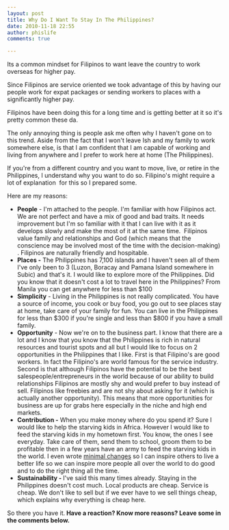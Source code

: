 ```yaml
---
layout: post
title: Why Do I Want To Stay In The Philippines?
date: 2010-11-18 22:55
author: phislife
comments: true

---
```


Its a common mindset for Filipinos to want leave the country to work overseas for higher pay. 

Since Filipinos are service oriented we took advantage of this by having our people work for expat packages or sending workers to places with a significantly higher pay. 

Filipinos have been doing this for a long time and is getting better at it so it's pretty common these da.

The only annoying thing is people ask me often why I haven't gone on to this trend. Aside from the fact that I won't leave Ish and my family to work somewhere else, is that I am confident that I am capable of working and living from anywhere and I prefer to work here at home (The Philippines).

If you're from a different country and you want to move, live, or retire in the Philippines, I understand why you want to do so. Filipino's might require a lot of explanation  for this so I prepared some.

Here are my reasons:
<ul>
	<li><strong>People</strong> - I'm attached to the people. I'm familiar with how Filipinos act. We are not perfect and have a mix of good and bad traits. It needs improvement but I'm so familiar with it that I can live with it as it develops slowly and make the most of it at the same time.  Filipinos value family and relationships and God (which means that the conscience may be involved most of the time with the decision-making) . Filipinos are naturally friendly and hospitable.</li>
	<li><strong>Places -</strong> The Philippines has 7,100 islands and I haven't seen all of them I've only been to 3 (Luzon, Boracay and Pamana Island somewhere in Subic) and that's it. I would like to explore more of the Philippines. Did you know that it doesn't cost a lot to travel here in the Philippines? From Manila you can get anywhere for less than $100</li>
	<li><strong>Simplicity</strong> - Living in the Philippines is not really complicated. You have a source of income, you cook or buy food, you go out to see places stay at home, take care of your family for fun. You can live in the Philippines for less than $300 if you're single and less than $800 if you have a small family.</li>
	<li><strong>Opportunity</strong> - Now we're on to the business part. I know that there are a lot and I know that you know that the Philippines is rich in natural resources and tourist spots and all but I would like to focus on 2 opportunities in the Philippines that I like. First is that Filipino's are good workers. In fact the Filipino's are world famous for the service industry. Second is that although Filipinos have the potential to be the best salespeople/entrepreneurs in the world because of our ability to build relationships Filipinos are mostly shy and would prefer to buy instead of sell. Filipinos like freebies and are not shy about asking for it (which is actually another opportunity). This means that more opportunities for business are up for grabs here especially in the niche and high end markets.</li>
	<li><strong>Contribution -</strong> When you make money where do you spend it? Sure I would like to help the starving kids in Africa. However I would like to feed the starving kids in my hometown first. You know, the ones I see everyday. Take care of them, send them to school, groom them to be profitable then in a few years have an army to feed the starving kids in the world. I even wrote <a href="http://www.minimalchanges.com/blog">minimal changes</a> so I can inspire others to live a better life so we can inspire more people all over the world to do good and to do the right thing all the time.</li>
	<li><strong>Sustainability - </strong>I've said this many times already. Staying in the Philippines doesn't cost much. Local products are cheap. Service is cheap. We don't like to sell but if we ever have to we sell things cheap, which explains why everything is cheap here.</li>
</ul>
So there you have it.<strong> Have a reaction? Know more reasons? Leave some in the comments below.</strong>
